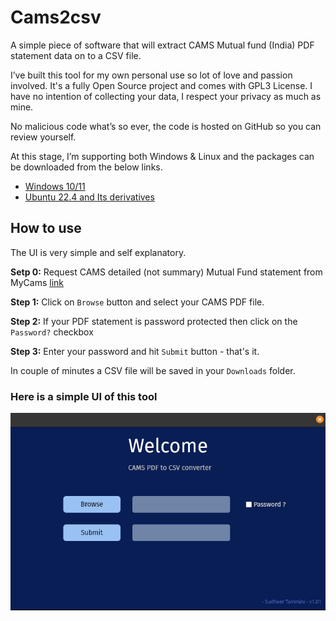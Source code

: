# Cams2csv
A simple piece of software that will extract CAMS Mutual fund (India) PDF statement data on to a CSV file.

I’ve built this tool for my own personal use so lot of love and passion involved.  It's a fully Open Source project and comes with GPL3 License. I have no intention of collecting your data, I respect your privacy as much as mine.

No malicious code what’s so ever, the code is hosted on GitHub so you can review yourself.    

At this stage, I’m supporting both Windows & Linux and the packages can be downloaded from the below links.

- [Windows 10/11](https://github.com/SudheerNotes/cams2csv/releases/download/v1.01/Cams2CSV_v1.01_Win10.11.zip)
- [Ubuntu 22.4 and Its derivatives](https://github.com/SudheerNotes/cams2csv/releases/download/v1.01/cams2csv_Ubuntu_22.04_v1.01.zip)

## How to use

The UI is very simple and self explanatory.

**Setp 0:** Request CAMS detailed (not summary) Mutual Fund statement from MyCams [link](https://www.camsonline.com/Investors/Statements/Consolidated-Account-Statement)

**Step 1:** Click on `Browse` button and select your CAMS PDF file.

**Step 2:** If your PDF statement is password protected then click on the `Password?` checkbox

**Step 3:** Enter your password and  hit `Submit` button - that's it.

In couple of minutes a CSV file will be saved in your `Downloads` folder. 

### Here is a simple UI of this tool

!['Simple UI'](/img/ui.png)